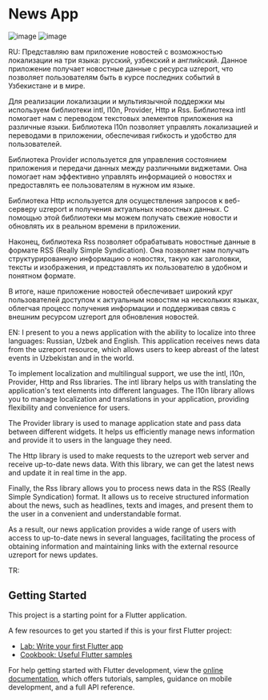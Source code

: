 # News App

![image](https://github.com/TashM26/News-App/assets/137183001/5ab46096-f797-42c1-b8d3-be8b51ecab3c)
![image](https://github.com/TashM26/News-App/assets/137183001/fc77457f-2af9-452e-8d1f-2ba7b073e399)

RU: Представляю вам приложение новостей с возможностью локализации на три языка: русский, узбекский и английский. Данное приложение получает новостные данные с ресурса uzreport, что позволяет пользователям быть в курсе последних событий в Узбекистане и в мире.

Для реализации локализации и мультиязычной поддержки мы используем библиотеки intl, l10n, Provider, Http и Rss. Библиотека intl помогает нам с переводом текстовых элементов приложения на различные языки. Библиотека l10n позволяет управлять локализацией и переводами в приложении, обеспечивая гибкость и удобство для пользователей.

Библиотека Provider используется для управления состоянием приложения и передачи данных между различными виджетами. Она помогает нам эффективно управлять информацией о новостях и предоставлять ее пользователям в нужном им языке.

Библиотека Http используется для осуществления запросов к веб-серверу uzreport и получения актуальных новостных данных. С помощью этой библиотеки мы можем получать свежие новости и обновлять их в реальном времени в приложении.

Наконец, библиотека Rss позволяет обрабатывать новостные данные в формате RSS (Really Simple Syndication). Она позволяет нам получать структурированную информацию о новостях, такую как заголовки, тексты и изображения, и представлять их пользователю в удобном и понятном формате.

В итоге, наше приложение новостей обеспечивает широкий круг пользователей доступом к актуальным новостям на нескольких языках, облегчая процесс получения информации и поддерживая связь с внешним ресурсом uzreport для обновления новостей.

EN: I present to you a news application with the ability to localize into three languages: Russian, Uzbek and English. This application receives news data from the uzreport resource, which allows users to keep abreast of the latest events in Uzbekistan and in the world.

To implement localization and multilingual support, we use the intl, l10n, Provider, Http and Rss libraries. The intl library helps us with translating the application's text elements into different languages. The l10n library allows you to manage localization and translations in your application, providing flexibility and convenience for users.

The Provider library is used to manage application state and pass data between different widgets. It helps us efficiently manage news information and provide it to users in the language they need.

The Http library is used to make requests to the uzreport web server and receive up-to-date news data. With this library, we can get the latest news and update it in real time in the app.

Finally, the Rss library allows you to process news data in the RSS (Really Simple Syndication) format. It allows us to receive structured information about the news, such as headlines, texts and images, and present them to the user in a convenient and understandable format.

As a result, our news application provides a wide range of users with access to up-to-date news in several languages, facilitating the process of obtaining information and maintaining links with the external resource uzreport for news updates.

TR: 

## Getting Started

This project is a starting point for a Flutter application.

A few resources to get you started if this is your first Flutter project:

- [Lab: Write your first Flutter app](https://docs.flutter.dev/get-started/codelab)
- [Cookbook: Useful Flutter samples](https://docs.flutter.dev/cookbook)

For help getting started with Flutter development, view the
[online documentation](https://docs.flutter.dev/), which offers tutorials,
samples, guidance on mobile development, and a full API reference.
